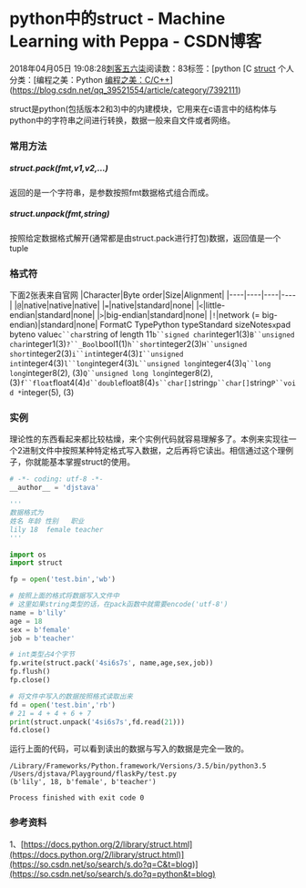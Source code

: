 # python中的struct - Machine Learning with Peppa - CSDN博客





2018年04月05日 19:08:28[刺客五六柒](https://me.csdn.net/qq_39521554)阅读数：83标签：[python																[C																[struct](https://so.csdn.net/so/search/s.do?q=struct&t=blog)
个人分类：[编程之美：Python																[编程之美：C/C++](https://blog.csdn.net/qq_39521554/article/category/7294876)](https://blog.csdn.net/qq_39521554/article/category/7392111)





struct是python(包括版本2和3)中的内建模块，它用来在c语言中的结构体与python中的字符串之间进行转换，数据一般来自文件或者网络。

### 常用方法

##### struct.pack(fmt,v1,v2,…)

返回的是一个字符串，是参数按照fmt数据格式组合而成。

##### struct.unpack(fmt,string)

按照给定数据格式解开(通常都是由struct.pack进行打包)数据，返回值是一个tuple

### 格式符

下面2张表来自官网
|Character|Byte order|Size|Alignment|
|----|----|----|----|
|`@`|native|native|native|
|`=`|native|standard|none|
|`<`|little-endian|standard|none|
|`>`|big-endian|standard|none|
|`!`|network (= big-endian)|standard|none|
FormatC TypePython typeStandard sizeNotes`x`pad byteno value`c``char`string of length 11`b``signed char`integer1(3)`B``unsigned char`integer1(3)`?``_Bool`bool1(1)`h``short`integer2(3)`H``unsigned short`integer2(3)`i``int`integer4(3)`I``unsigned int`integer4(3)`l``long`integer4(3)`L``unsigned long`integer4(3)`q``long long`integer8(2), (3)`Q``unsigned long long`integer8(2), (3)`f``float`float4(4)`d``double`float8(4)`s``char[]`string`p``char[]`string`P``void *`integer(5), (3)
### 实例

理论性的东西看起来都比较枯燥，来个实例代码就容易理解多了。本例来实现往一个2进制文件中按照某种特定格式写入数据，之后再将它读出。相信通过这个理例子，你就能基本掌握struct的使用。

```python
# -*- coding: utf-8 -*-
__author__ = 'djstava'

'''
数据格式为
姓名 年龄 性别   职业
lily 18  female teacher
'''

import os
import struct

fp = open('test.bin','wb')

# 按照上面的格式将数据写入文件中
# 这里如果string类型的话，在pack函数中就需要encode('utf-8')
name = b'lily'
age = 18
sex = b'female'
job = b'teacher'

# int类型占4个字节
fp.write(struct.pack('4si6s7s', name,age,sex,job))
fp.flush()
fp.close()

# 将文件中写入的数据按照格式读取出来
fd = open('test.bin','rb')
# 21 = 4 + 4 + 6 + 7
print(struct.unpack('4si6s7s',fd.read(21)))
fd.close()
```

运行上面的代码，可以看到读出的数据与写入的数据是完全一致的。

```
/Library/Frameworks/Python.framework/Versions/3.5/bin/python3.5 /Users/djstava/Playground/flaskPy/test.py
(b'lily', 18, b'female', b'teacher')

Process finished with exit code 0
```

### 参考资料

1、[https://docs.python.org/2/library/struct.html](https://docs.python.org/2/library/struct.html)](https://so.csdn.net/so/search/s.do?q=C&t=blog)](https://so.csdn.net/so/search/s.do?q=python&t=blog)




